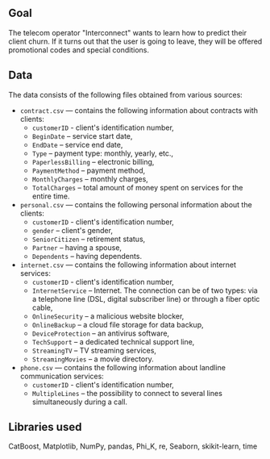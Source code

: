 ## Goal
The telecom operator "Interconnect" wants to learn how to predict their client churn. 
If it turns out that the user is going to leave, they will be offered promotional codes and special conditions.

## Data
The data consists of the following files obtained from various sources:
- `contract.csv` — contains the following information about contracts with clients:
  -  `customerID` - client's identification number,
  -  `BeginDate` – service start date,
  -  `EndDate` – service end date,
  -  `Type` – payment type: monthly, yearly, etc.,
  -  `PaperlessBilling` – electronic billing,
  -  `PaymentMethod` – payment method,
  -  `MonthlyCharges` – monthly charges,
  -  `TotalCharges` – total amount of money spent on services for the entire time.
- `personal.csv` —  contains the following personal information about the clients:
  - `customerID` - client's identification number,
  - `gender` – client's gender,
  - `SeniorCitizen` – retirement status,
  - `Partner` – having a spouse,
  - `Dependents` – having dependents.
- `internet.csv` — contains the following information about internet services:
  - `customerID` - client's identification number,
  - `InternetService` – Internet. The connection can be of two types: via a telephone line (DSL, digital subscriber line) or through a fiber optic cable,
  - `OnlineSecurity` – a malicious website blocker,
  - `OnlineBackup` – a cloud file storage for data backup,
  - `DeviceProtection` – an antivirus software,
  - `TechSupport` – a dedicated technical support line,
  - `StreamingTV` – TV streaming services,
  - `StreamingMovies` – a movie directory.
- `phone.csv` — contains the following information about landline communication services:
  - `customerID` - client's identification number,
  - `MultipleLines` – the possibility to connect to several lines simultaneously during a call.

## Libraries used
CatBoost, Matplotlib, NumPy, pandas, Phi_K, re, Seaborn,  skikit-learn, time

